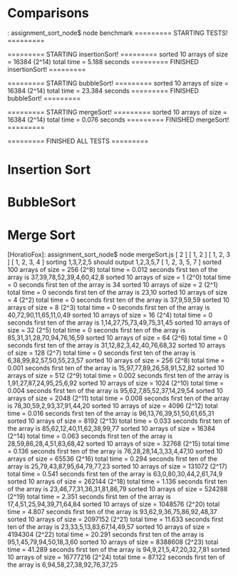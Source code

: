 # Comparisons
: assignment_sort_node$ node benchmark
=========  STARTING TESTS! =========


=========  STARTING insertionSort! =========
sorted 10 arrays of size = 16384 (2^14)
 total time = 5.188 seconds
=========  FINISHED insertionSort! =========


=========  STARTING bubbleSort! =========
sorted 10 arrays of size = 16384 (2^14)
 total time = 23.384 seconds
=========  FINISHED bubbleSort! =========


=========  STARTING mergeSort! =========
sorted 10 arrays of size = 16384 (2^14)
 total time = 0.076 seconds
=========  FINISHED mergeSort! =========


=========  FINISHED ALL TESTS =========



# Insertion Sort


# BubbleSort


# Merge Sort


[HoratioFox]: assignment_sort_node$ node mergeSort.js
[ 2 ]
[ 1, 2 ]
[ 1, 2, 3 ]
[ 1, 2, 3, 4 ]
sorting 1,3,7,2,5 should output 1,2,3,5,7
[ 1, 2, 3, 5, 7 ]
sorted 100 arrays of size = 256 (2^8)
 total time = 0.012 seconds
first ten of the array is 37,39,78,52,39,4,60,42,8
sorted 10 arrays of size = 1 (2^0)
 total time = 0 seconds
first ten of the array is 34
sorted 10 arrays of size = 2 (2^1)
 total time = 0 seconds
first ten of the array is 23,10
sorted 10 arrays of size = 4 (2^2)
 total time = 0 seconds
first ten of the array is 37,9,59,59
sorted 10 arrays of size = 8 (2^3)
 total time = 0 seconds
first ten of the array is 40,72,90,11,65,11,0,49
sorted 10 arrays of size = 16 (2^4)
 total time = 0 seconds
first ten of the array is 1,14,27,75,73,49,75,31,45
sorted 10 arrays of size = 32 (2^5)
 total time = 0 seconds
first ten of the array is 85,31,31,28,70,94,76,16,59
sorted 10 arrays of size = 64 (2^6)
 total time = 0 seconds
first ten of the array is 31,12,82,3,42,40,76,68,32
sorted 10 arrays of size = 128 (2^7)
 total time = 0 seconds
first ten of the array is 6,38,99,82,57,50,55,23,57
sorted 10 arrays of size = 256 (2^8)
 total time = 0.001 seconds
first ten of the array is 15,97,77,89,26,58,91,52,82
sorted 10 arrays of size = 512 (2^9)
 total time = 0.002 seconds
first ten of the array is 1,91,27,87,24,95,25,6,92
sorted 10 arrays of size = 1024 (2^10)
 total time = 0.004 seconds
first ten of the array is 95,62,7,85,52,37,14,29,54
sorted 10 arrays of size = 2048 (2^11)
 total time = 0.008 seconds
first ten of the array is 78,30,59,2,93,37,91,44,20
sorted 10 arrays of size = 4096 (2^12)
 total time = 0.016 seconds
first ten of the array is 96,13,76,39,51,50,61,65,31
sorted 10 arrays of size = 8192 (2^13)
 total time = 0.033 seconds
first ten of the array is 85,62,12,40,11,62,38,99,77
sorted 10 arrays of size = 16384 (2^14)
 total time = 0.063 seconds
first ten of the array is 28,59,86,28,4,51,83,68,42
sorted 10 arrays of size = 32768 (2^15)
 total time = 0.136 seconds
first ten of the array is 76,28,28,14,3,33,4,47,10
sorted 10 arrays of size = 65536 (2^16)
 total time = 0.294 seconds
first ten of the array is 25,79,43,87,95,64,79,77,23
sorted 10 arrays of size = 131072 (2^17)
 total time = 0.541 seconds
first ten of the array is 63,0,80,30,44,2,61,74,9
sorted 10 arrays of size = 262144 (2^18)
 total time = 1.136 seconds
first ten of the array is 23,46,77,31,36,31,81,86,79
sorted 10 arrays of size = 524288 (2^19)
 total time = 2.351 seconds
first ten of the array is 17,4,51,25,94,39,71,64,84
sorted 10 arrays of size = 1048576 (2^20)
 total time = 4.807 seconds
first ten of the array is 93,62,9,36,75,86,92,48,37
sorted 10 arrays of size = 2097152 (2^21)
 total time = 11.633 seconds
first ten of the array is 23,33,5,13,83,67,14,49,57
sorted 10 arrays of size = 4194304 (2^22)
 total time = 20.291 seconds
first ten of the array is 95,1,45,79,94,50,18,3,60
sorted 10 arrays of size = 8388608 (2^23)
 total time = 41.289 seconds
first ten of the array is 94,9,21,5,47,20,32,7,81
sorted 10 arrays of size = 16777216 (2^24)
 total time = 87.122 seconds
first ten of the array is 6,94,58,27,38,92,76,37,25
